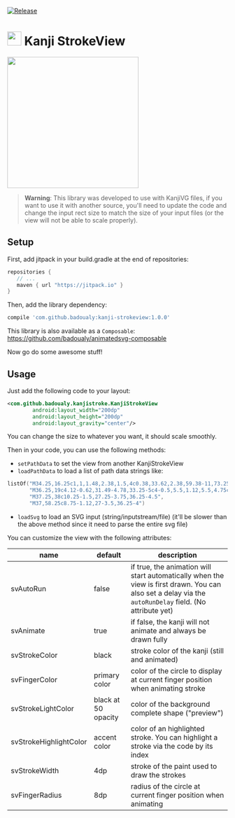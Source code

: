 [![Release](https://jitpack.io/v/badoualy/kanji-strokeview.svg)](https://jitpack.io/#badoualy/kanji-strokeview)

# <img src="https://github.com/badoualy/kanji-strokeview/blob/master/ART/web_hi_res_512.png" width="32"> Kanji StrokeView
<img src="https://github.com/badoualy/kanji-strokeview/blob/master/ART/preview.gif" width="300">

> **Warning**: This library was developed to use with KanjiVG files, if you want to use it with another source, you'll need to update the code and change the input rect size to match the size of your input files (or the view will not be able to scale properly).

Setup
----------------

First, add jitpack in your build.gradle at the end of repositories:
 ```gradle
repositories {
    // ...
    maven { url "https://jitpack.io" }
}
```

Then, add the library dependency:
```gradle
compile 'com.github.badoualy:kanji-strokeview:1.0.0'
```

This library is also available as a `Composable`: https://github.com/badoualy/animatedsvg-composable

Now go do some awesome stuff!

Usage
----------------
Just add the following code to your layout:
```xml
<com.github.badoualy.kanjistroke.KanjiStrokeView
        android:layout_width="200dp"
        android:layout_height="200dp"
        android:layout_gravity="center"/>
```

You can change the size to whatever you want, it should scale smoothly.

Then in your code, you can use the following methods:
- `setPathData` to set the view from another KanjiStrokeView
- `loadPathData` to load a list of path data strings like:
```kotlin
listOf("M34.25,16.25c1,1,1.48,2.38,1.5,4c0.38,33.62,2.38,59.38-11,73.25",
       "M36.25,19c4.12-0.62,31.49-4.78,33.25-5c4-0.5,5.5,1.12,5.5,4.75c0,2.76-0.5,49.25-0.5,69.5c0,13-6.25,4-8.75,1.75",
       "M37.25,38c10.25-1.5,27.25-3.75,36.25-4.5",
       "M37,58.25c8.75-1.12,27-3.5,36.25-4")
```
- `loadSvg` to load an SVG input (string/inputstream/file) (it'll be slower than the above method since it need to parse the entire svg file)

You can customize the view with the following attributes:

| name                   | default | description |
|------------------------|---------|-------------|
| svAutoRun              | false   | if true, the animation will start automatically when the view is first drawn. You can also set a delay via the `autoRunDelay` field. (No attribute yet) |
| svAnimate              | true    | if false, the kanji will not animate and always be drawn fully
| svStrokeColor          | black   | stroke color of the kanji (still and animated)
| svFingerColor          | primary color | color of the circle to display at current finger position when animating stroke
| svStrokeLightColor     | black at 50 opacity | color of the background complete shape ("preview")
| svStrokeHighlightColor | accent color | color of an highlighted stroke. You can highlight a stroke via the code by its index
| svStrokeWidth          | 4dp | stroke of the paint used to draw the strokes
| svFingerRadius         | 8dp | radius of the circle at current finger position when animating
